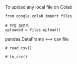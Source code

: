 To upload any local file on Colab
```
from google.colab import files

# 파일 업로드
uploaded = files.upload()

```
pandas.DataFrame  <-->  csv file
```
# read_csv()

# to_csv()
